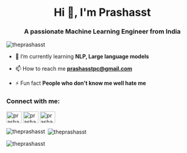 <h1 align="center">Hi 👋, I'm Prashasst</h1>
<h3 align="center">A passionate Machine Learning Engineer from India</h3>

<p align="left"> <img src="https://komarev.com/ghpvc/?username=theprashasst&label=Profile%20views&color=0e75b6&style=flat" alt="theprashasst" /> </p>



- 🌱 I’m currently learning **NLP, Large language models**

- 📫 How to reach me **prashasstpc@gmail.com**

- ⚡ Fun fact **People who don't know me well hate me**

<h3 align="left">Connect with me:</h3>
<p align="left">
<a href="https://kaggle.com/prashasstdongre" target="blank"><img align="center" src="https://raw.githubusercontent.com/rahuldkjain/github-profile-readme-generator/master/src/images/icons/Social/kaggle.svg" alt="prashasstdongre" height="30" width="40" /></a>
<a href="https://instagram.com/prashasst" target="blank"><img align="center" src="https://raw.githubusercontent.com/rahuldkjain/github-profile-readme-generator/master/src/images/icons/Social/instagram.svg" alt="prashasst" height="30" width="40" /></a>
<a href="https://www.leetcode.com/prashasst" target="blank"><img align="center" src="https://raw.githubusercontent.com/rahuldkjain/github-profile-readme-generator/master/src/images/icons/Social/leet-code.svg" alt="prashasst" height="30" width="40" /></a>

<p><img align="left" src="https://github-readme-stats.vercel.app/api/top-langs?username=theprashasst&show_icons=true&locale=en&layout=compact" alt="theprashasst" /></p>

<p>&nbsp;<img align="center" src="https://github-readme-stats.vercel.app/api?username=theprashasst&show_icons=true&locale=en" alt="theprashasst" /></p>

<p><img align="center" src="https://github-readme-streak-stats.herokuapp.com/?user=theprashasst&" alt="theprashasst" /></p>

